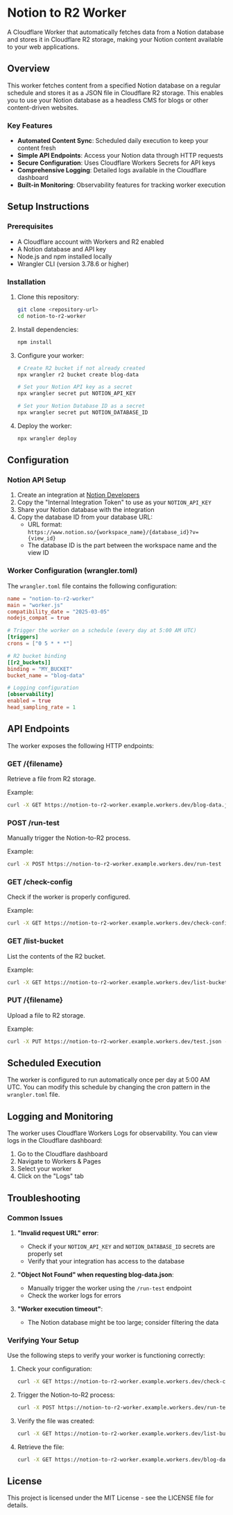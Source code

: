 # Notion to R2 Worker

A Cloudflare Worker that automatically fetches data from a Notion database and stores it in Cloudflare R2 storage, making your Notion content available to your web applications.

## Overview

This worker fetches content from a specified Notion database on a regular schedule and stores it as a JSON file in Cloudflare R2 storage. This enables you to use your Notion database as a headless CMS for blogs or other content-driven websites.

### Key Features

- **Automated Content Sync**: Scheduled daily execution to keep your content fresh
- **Simple API Endpoints**: Access your Notion data through HTTP requests
- **Secure Configuration**: Uses Cloudflare Workers Secrets for API keys
- **Comprehensive Logging**: Detailed logs available in the Cloudflare dashboard
- **Built-in Monitoring**: Observability features for tracking worker execution

## Setup Instructions

### Prerequisites

- A Cloudflare account with Workers and R2 enabled
- A Notion database and API key
- Node.js and npm installed locally
- Wrangler CLI (version 3.78.6 or higher)

### Installation

1. Clone this repository:

   ```bash
   git clone <repository-url>
   cd notion-to-r2-worker
   ```

2. Install dependencies:

   ```bash
   npm install
   ```

3. Configure your worker:

   ```bash
   # Create R2 bucket if not already created
   npx wrangler r2 bucket create blog-data

   # Set your Notion API key as a secret
   npx wrangler secret put NOTION_API_KEY

   # Set your Notion Database ID as a secret
   npx wrangler secret put NOTION_DATABASE_ID
   ```

4. Deploy the worker:

   ```bash
   npx wrangler deploy
   ```

## Configuration

### Notion API Setup

1. Create an integration at [Notion Developers](https://www.notion.so/my-integrations)
2. Copy the "Internal Integration Token" to use as your `NOTION_API_KEY`
3. Share your Notion database with the integration
4. Copy the database ID from your database URL:
   - URL format: `https://www.notion.so/{workspace_name}/{database_id}?v={view_id}`
   - The database ID is the part between the workspace name and the view ID

### Worker Configuration (wrangler.toml)

The `wrangler.toml` file contains the following configuration:

```toml
name = "notion-to-r2-worker"
main = "worker.js"
compatibility_date = "2025-03-05"
nodejs_compat = true

# Trigger the worker on a schedule (every day at 5:00 AM UTC)
[triggers]
crons = ["0 5 * * *"]

# R2 bucket binding
[[r2_buckets]]
binding = "MY_BUCKET"
bucket_name = "blog-data"

# Logging configuration
[observability]
enabled = true
head_sampling_rate = 1
```

## API Endpoints

The worker exposes the following HTTP endpoints:

### GET /{filename}

Retrieve a file from R2 storage.

Example:

```bash
curl -X GET https://notion-to-r2-worker.example.workers.dev/blog-data.json
```

### POST /run-test

Manually trigger the Notion-to-R2 process.

Example:

```bash
curl -X POST https://notion-to-r2-worker.example.workers.dev/run-test
```

### GET /check-config

Check if the worker is properly configured.

Example:

```bash
curl -X GET https://notion-to-r2-worker.example.workers.dev/check-config
```

### GET /list-bucket

List the contents of the R2 bucket.

Example:

```bash
curl -X GET https://notion-to-r2-worker.example.workers.dev/list-bucket
```

### PUT /{filename}

Upload a file to R2 storage.

Example:

```bash
curl -X PUT https://notion-to-r2-worker.example.workers.dev/test.json --data '{"test":"data"}' -H "Content-Type: application/json"
```

## Scheduled Execution

The worker is configured to run automatically once per day at 5:00 AM UTC. You can modify this schedule by changing the cron pattern in the `wrangler.toml` file.

## Logging and Monitoring

The worker uses Cloudflare Workers Logs for observability. You can view logs in the Cloudflare dashboard:

1. Go to the Cloudflare dashboard
2. Navigate to Workers & Pages
3. Select your worker
4. Click on the "Logs" tab

## Troubleshooting

### Common Issues

1. **"Invalid request URL" error**:

   - Check if your `NOTION_API_KEY` and `NOTION_DATABASE_ID` secrets are properly set
   - Verify that your integration has access to the database

2. **"Object Not Found" when requesting blog-data.json**:

   - Manually trigger the worker using the `/run-test` endpoint
   - Check the worker logs for errors

3. **"Worker execution timeout"**:
   - The Notion database might be too large; consider filtering the data

### Verifying Your Setup

Use the following steps to verify your worker is functioning correctly:

1. Check your configuration:

   ```bash
   curl -X GET https://notion-to-r2-worker.example.workers.dev/check-config
   ```

2. Trigger the Notion-to-R2 process:

   ```bash
   curl -X POST https://notion-to-r2-worker.example.workers.dev/run-test
   ```

3. Verify the file was created:

   ```bash
   curl -X GET https://notion-to-r2-worker.example.workers.dev/list-bucket
   ```

4. Retrieve the file:

   ```bash
   curl -X GET https://notion-to-r2-worker.example.workers.dev/blog-data.json
   ```

## License

This project is licensed under the MIT License - see the LICENSE file for details.
